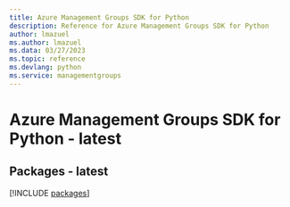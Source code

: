 ```yaml
---
title: Azure Management Groups SDK for Python
description: Reference for Azure Management Groups SDK for Python
author: lmazuel
ms.author: lmazuel
ms.data: 03/27/2023
ms.topic: reference
ms.devlang: python
ms.service: managementgroups
---
```

# Azure Management Groups SDK for Python - latest
## Packages - latest
[!INCLUDE [packages](management-groups-index.md)]